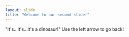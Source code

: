 ```yaml
---
layout: slide
title: "Welcome to our second slide!"
---
```

"It's...it's...it's a dinosaur!"
Use the left arrow to go back!
